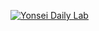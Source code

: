[![Yonsei Daily Lab](https://github.com/user-attachments/assets/05c5caec-c1c9-4223-8d88-15871306ef7e)](https://sites.google.com/view/dail-y)
